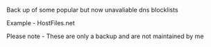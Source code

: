 Back up of some popular but now unavaliable dns blocklists

Example - HostFiles.net

Please note - These are only a backup and are not maintained by me
